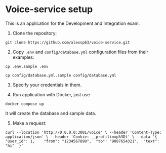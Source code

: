 # Voice-service setup

This is an application for the Development and Integration exam.

1. Clone the repository:

`git clone https://github.com/alexsp63/voice-service.git`

2. Copy `.env` and `config/database.yml` configuration files from their examples:

`cp .env.sample .env`

`cp config/database.yml.sample config/database.yml`

3. Specify your credentials in them.

4. Run application with Docker, just use

`docker compose up`

It will create the database and sample data.

5. Make a request:

`curl --location 'http://0.0.0.0:3001/voice' \
--header 'Content-Type: application/json' \
--header 'Cookie: __profilin=p%3Dt' \
--data '{
    "user_id": 1,   
    "from": "1234567890", 
    "to": "9087654321", 
    "text": "hi" 
}'`
